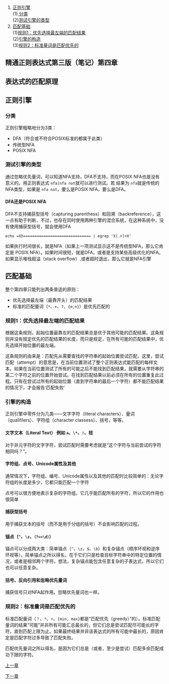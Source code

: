 1. [正则引擎](https://github.com/LbhFront-end/About-Regular-Expression/blob/master/About-Regular-Expression-Part4.md#正则引擎)  
   (1)[ 分类](https://github.com/LbhFront-end/About-Regular-Expression/blob/master/About-Regular-Expression-Part4.md#分类)  
   (2)[测试引擎的类型](https://github.com/LbhFront-end/About-Regular-Expression/blob/master/About-Regular-Expression-Part4.md#测试引擎的类型)  
2. [匹配基础](https://github.com/LbhFront-end/About-Regular-Expression/blob/master/About-Regular-Expression-Part4.md#匹配基础)  
   (1)[规则1：优先选择最左端的匹配结果](https://github.com/LbhFront-end/About-Regular-Expression/blob/master/About-Regular-Expression-Part4.md#规则1优先选择最左端的匹配结果)  
   (2)[引擎的构造](https://github.com/LbhFront-end/About-Regular-Expression/blob/master/About-Regular-Expression-Part4.md#引擎的构造)  
   (3)[规则2：标准量词是匹配优先的](https://github.com/LbhFront-end/About-Regular-Expression/blob/master/About-Regular-Expression-Part4.md#规则2标准量词是匹配优先的)  

## 精通正则表达式第三版（笔记）第四章

## 表达式的匹配原理

## 正则引擎

### 分类

正则引擎粗略地分为3类：

- DFA（符合或不符合POSIX标准的都属于此类）
- 传统型NFA
- POSIX NFA

### 测试引擎的类型

通过忽略优先量词，可以知道NFA支持，DFA不支持，而在POSIX NFA也是没有意义的。用正则表达式 `nfa|nfa not`就可以进行测试。若 结果为 `nfa`就是传统的 NFA类型，如果是 `nfa not`，要么是POSIX NFA，要么是DFA。

#### DFA还是POSIX NFA

DFA不支持捕获型括号（capturing parenthess）和回溯（backreference），这一点有助于判断，不过，也存在同时使用两种引擎的混合系统，在这种系统中，没有使用捕获型括号，就会使用DFA

```
echo =XX============================== | egrep 'X(.+)+X'
```

如果执行时间很长，就是NFA（如果上一项测试显示这不是传统型NFA，那么它肯定是 POSIX NFA）。如果时间很短，就是DFA，或者是支持某些高级优化的NFA。如果显示堆栈超溢（stack overflow）,或者超时退出，那么它就是NFA引擎



## 匹配基础

整个第四章只能列出两条普适的原则：

- 优先选择最左端（最靠开头）的匹配结果
- 标准的匹配量词（`*`、`+`、`?`、`{m,n}`）是优先匹配的

### 规则1：优先选择最左端的匹配结果

根据这条规则，起始位置最靠左的匹配结果总是优于其他可能的匹配结果。这条规则并没有规定优先的匹配结果的长度，而只是规定，在所有可能的匹配结果中，优先选择开始位置的最左端。

这条规则的由来是：匹配先从需要查找的字符串的起始位置尝试匹配，这里，尝试匹配（attempt）的意思是，在当前位置测试了整个正则表达式能匹配的每样文本。如果在当前位置测试了所有的可能之后不能找到匹配结果，就需要从字符串的第二个字符之前的位置开始尝试。在找到匹配结果以前必须在所有的位置重复此过程。只有在尝试过所有的起始位置（直到字符串的最后一个字符）都不能匹配结果的情况下，才会报告‘匹配失败’

### 引擎的构造

正则引擎中零件分为几类——文字字符（literal characters）、量词（qualifilers）、字符组（character classess）、括号，等等。

#### 文字文本（Literal Text） 例如 `a`、`\*`、`!`、枝

对于非元字符的文字字符，尝试匹配时需要考虑就是“这个字符与当前尝试的字符相同吗？”。

#### 字符组、点号、Unicode属性及其他

通常情况下，字符组、编号、Unicode属性以及其他的匹配时比较简单的：无论字符组的长度是多少，它都只能匹配一个字符

点号可以很方便地表示复杂的字符组，它几乎能匹配所有的字符，所以它的作用也很简单

#### 捕获型括号

用于捕获文本的括号（而不是用于分组的括号）不会影响匹配的过程。

#### 锚点（`^`、`\z`、`（?<=\d）`）

锚点可以分成两大类：简单锚点（`^`、`\z`、`$`、`\b`）和复杂锚点（顺序环视和逆序环视等）。简单锚点之所以得名，在于它们只是检查目标字符串中的特定位置的情况，或者是相邻两个字符。想法，复杂锚点能包含任意复杂的子表达式，所以它们也可以任意复杂。

#### 括号、反向引用和忽略优先量词

捕获信号只对NFA起作用。忽略优先量词也一样。



### 规则2：标准量词是匹配优先的

标准匹配量词（`？`、`*`、`+`、`{min, max}`都是“匹配优先（greedy）”的）。标准匹配量词的结果“可能”并非所有可能汇总最长的，但它们总是尝试匹配尽可能长的字符，直到匹配上限为止。如果最终结果并非该表达式的所有可能中最长的，原因肯定是匹配字符过多导致了匹配失败。

匹配优先量词之所以得名，是因为它们总是（或者，至少是尝试）匹配多余匹配成功下限的字符。



[上一章](https://github.com/LbhFront-end/About-Regular-Expression/blob/master/About-Regular-Expression-Part3.md)

[下一章](https://github.com/LbhFront-end/About-Regular-Expression/blob/master/About-Regular-Expression-Part5.md) 